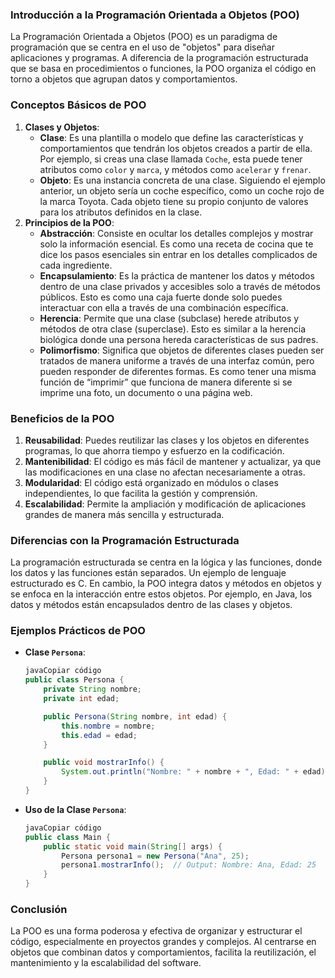 ### Introducción a la Programación Orientada a Objetos (POO)

La Programación Orientada a Objetos (POO) es un paradigma de programación que se centra en el uso de "objetos" para diseñar aplicaciones y programas. A diferencia de la programación estructurada que se basa en procedimientos o funciones, la POO organiza el código en torno a objetos que agrupan datos y comportamientos.

### Conceptos Básicos de POO

1. **Clases y Objetos**:
    - **Clase**: Es una plantilla o modelo que define las características y comportamientos que tendrán los objetos creados a partir de ella. Por ejemplo, si creas una clase llamada `Coche`, esta puede tener atributos como `color` y `marca`, y métodos como `acelerar` y `frenar`.
    - **Objeto**: Es una instancia concreta de una clase. Siguiendo el ejemplo anterior, un objeto sería un coche específico, como un coche rojo de la marca Toyota. Cada objeto tiene su propio conjunto de valores para los atributos definidos en la clase.
2. **Principios de la POO**:
    - **Abstracción**: Consiste en ocultar los detalles complejos y mostrar solo la información esencial. Es como una receta de cocina que te dice los pasos esenciales sin entrar en los detalles complicados de cada ingrediente.
    - **Encapsulamiento**: Es la práctica de mantener los datos y métodos dentro de una clase privados y accesibles solo a través de métodos públicos. Esto es como una caja fuerte donde solo puedes interactuar con ella a través de una combinación específica.
    - **Herencia**: Permite que una clase (subclase) herede atributos y métodos de otra clase (superclase). Esto es similar a la herencia biológica donde una persona hereda características de sus padres.
    - **Polimorfismo**: Significa que objetos de diferentes clases pueden ser tratados de manera uniforme a través de una interfaz común, pero pueden responder de diferentes formas. Es como tener una misma función de “imprimir” que funciona de manera diferente si se imprime una foto, un documento o una página web.

### Beneficios de la POO

1. **Reusabilidad**: Puedes reutilizar las clases y los objetos en diferentes programas, lo que ahorra tiempo y esfuerzo en la codificación.
2. **Mantenibilidad**: El código es más fácil de mantener y actualizar, ya que las modificaciones en una clase no afectan necesariamente a otras.
3. **Modularidad**: El código está organizado en módulos o clases independientes, lo que facilita la gestión y comprensión.
4. **Escalabilidad**: Permite la ampliación y modificación de aplicaciones grandes de manera más sencilla y estructurada.

### Diferencias con la Programación Estructurada

La programación estructurada se centra en la lógica y las funciones, donde los datos y las funciones están separados. Un ejemplo de lenguaje estructurado es C. En cambio, la POO integra datos y métodos en objetos y se enfoca en la interacción entre estos objetos. Por ejemplo, en Java, los datos y métodos están encapsulados dentro de las clases y objetos.

### Ejemplos Prácticos de POO

- **Clase `Persona`**:
    
    ```java
    javaCopiar código
    public class Persona {
        private String nombre;
        private int edad;
    
        public Persona(String nombre, int edad) {
            this.nombre = nombre;
            this.edad = edad;
        }
    
        public void mostrarInfo() {
            System.out.println("Nombre: " + nombre + ", Edad: " + edad);
        }
    }
    
    ```
    
- **Uso de la Clase `Persona`**:
    
    ```java
    javaCopiar código
    public class Main {
        public static void main(String[] args) {
            Persona persona1 = new Persona("Ana", 25);
            persona1.mostrarInfo();  // Output: Nombre: Ana, Edad: 25
        }
    }
    
    ```
    

### Conclusión

La POO es una forma poderosa y efectiva de organizar y estructurar el código, especialmente en proyectos grandes y complejos. Al centrarse en objetos que combinan datos y comportamientos, facilita la reutilización, el mantenimiento y la escalabilidad del software.
